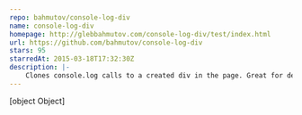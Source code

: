 ```yaml
---
repo: bahmutov/console-log-div
name: console-log-div
homepage: http://glebbahmutov.com/console-log-div/test/index.html
url: https://github.com/bahmutov/console-log-div
stars: 95
starredAt: 2015-03-18T17:32:30Z
description: |-
    Clones console.log calls to a created div in the page. Great for demos and experiments.
---
```


[object Object]
